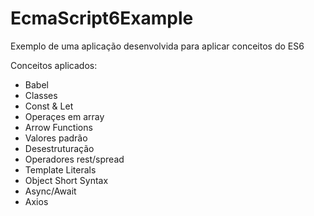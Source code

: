 # EcmaScript6Example
Exemplo de uma aplicação desenvolvida para aplicar conceitos do ES6

Conceitos aplicados:
- Babel
- Classes
- Const & Let
- Operaçes em array
- Arrow Functions
- Valores padrão
- Desestruturação
- Operadores rest/spread
- Template Literals
- Object Short Syntax
- Async/Await
- Axios
